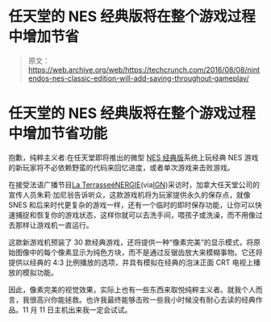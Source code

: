 # 任天堂的 NES 经典版将在整个游戏过程中增加节省

> 原文：<https://web.archive.org/web/https://techcrunch.com/2016/08/08/nintendos-nes-classic-edition-will-add-saving-throughout-gameplay/>

# 任天堂的 NES 经典版将在整个游戏过程中增加节省功能

抱歉，纯粹主义者:在任天堂即将推出的微型 [NES 经典版](https://web.archive.org/web/20230225042811/https://techcrunch.com/2016/07/14/nintendo-is-launching-a-mini-version-of-its-iconic-nes-console-with-30-classic-games/)系统上玩经典 NES 游戏的新玩家将不必依赖野蛮的代码来回忆进度，或者单次游戏来击败游戏。

在接受法语广播节目[La TerrasseéNERGIE](https://web.archive.org/web/20230225042811/http://www.montreal.radioenergie.ca/terrasse.aspx?bcpid=4924517605001&bckey=AQ~~,AAAAFh8CTQk~,vLlAy7ULg58I_DEK1yci76klNJ3plcz6&bclid=4924559316001&bctid=5035897346001)(via[IGN](https://web.archive.org/web/20230225042811/http://ign.com/articles/2016/08/07/nes-classic-will-feature-pixel-perfect-mode-permanent-save-points))采访时，加拿大任天堂公司的宣传人员朱莉·加尼翁告诉听众，这款游戏机将为玩家提供永久的保存点，就像 SNES 和后来时代更复杂的游戏一样，还有一个临时的即时保存功能，让你可以快速捕捉和恢复你的游戏状态，这样你就可以去洗手间，喂孩子或洗澡，而不用像过去那样让游戏机一直运行。

这款新游戏机预装了 30 款经典游戏，还将提供一种“像素完美”的显示模式，将原始图像中的每个像素显示为纯色方块，而不是通过反锯齿放大来模糊事物。它还将提供以经典的 4:3 比例播放的选项，并具有模拟在经典的泡沫正面 CRT 电视上播放的模拟功能。

因此，像素完美的视觉效果，实际上也有一些东西来取悦纯粹主义者。就我个人而言，我很高兴你能拯救。也许我最终能够击败一些我小时候没有耐心去读的经典作品。11 月 11 日主机出来我一定会试试。